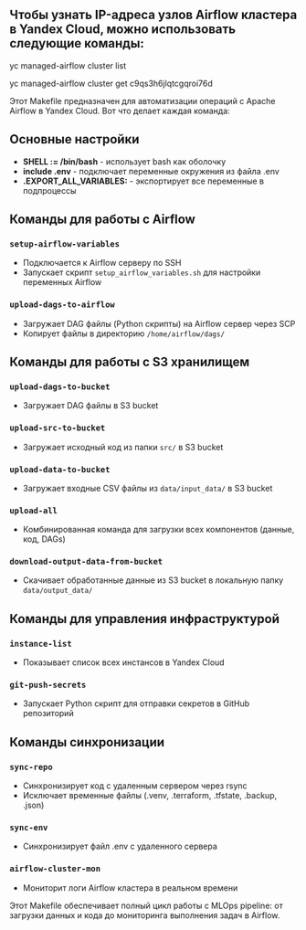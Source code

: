 
## Чтобы узнать IP-адреса узлов Airflow кластера в Yandex Cloud, можно использовать следующие команды:

yc managed-airflow cluster list

yc managed-airflow cluster get c9qs3h6jlqtcgqroi76d


Этот Makefile предназначен для автоматизации операций с Apache Airflow в Yandex Cloud. Вот что делает каждая команда:

## Основные настройки
- **SHELL := /bin/bash** - использует bash как оболочку
- **include .env** - подключает переменные окружения из файла .env
- **.EXPORT_ALL_VARIABLES:** - экспортирует все переменные в подпроцессы

## Команды для работы с Airflow

### `setup-airflow-variables`
- Подключается к Airflow серверу по SSH
- Запускает скрипт `setup_airflow_variables.sh` для настройки переменных Airflow

### `upload-dags-to-airflow`
- Загружает DAG файлы (Python скрипты) на Airflow сервер через SCP
- Копирует файлы в директорию `/home/airflow/dags/`

## Команды для работы с S3 хранилищем

### `upload-dags-to-bucket`
- Загружает DAG файлы в S3 bucket

### `upload-src-to-bucket`
- Загружает исходный код из папки `src/` в S3 bucket

### `upload-data-to-bucket`
- Загружает входные CSV файлы из `data/input_data/` в S3 bucket

### `upload-all`
- Комбинированная команда для загрузки всех компонентов (данные, код, DAGs)

### `download-output-data-from-bucket`
- Скачивает обработанные данные из S3 bucket в локальную папку `data/output_data/`

## Команды для управления инфраструктурой

### `instance-list`
- Показывает список всех инстансов в Yandex Cloud

### `git-push-secrets`
- Запускает Python скрипт для отправки секретов в GitHub репозиторий

## Команды синхронизации

### `sync-repo`
- Синхронизирует код с удаленным сервером через rsync
- Исключает временные файлы (.venv, .terraform, .tfstate, .backup, .json)

### `sync-env`
- Синхронизирует файл .env с удаленного сервера

### `airflow-cluster-mon`
- Мониторит логи Airflow кластера в реальном времени

Этот Makefile обеспечивает полный цикл работы с MLOps pipeline: от загрузки данных и кода до мониторинга выполнения задач в Airflow.